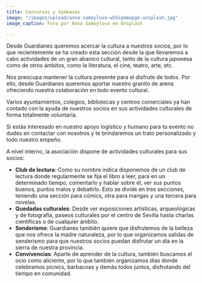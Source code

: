 ```yaml
---
title: Concursos y Gymkanas
image: "/images/upload/anna-samoylova-w55spmmopge-unsplash.jpg"
image_caption: Foto por Anna Samoylova en Unsplash

---
```

Desde Guardianes queremos acercar la cultura a nuestros socios, por lo que recientemente se ha creado esta sección desde la que llevaremos a cabo actividades de un gran abanico cultural, tanto de la cultura japonesa como de otros ámbitos, como la literatura, el cine, teatro, arte, etc.

Nos preocupa mantener la cultura presente para el disfrute de todos. Por ello, desde Guardianes queremos aportar nuestro granito de arena ofreciendo nuestra colaboración en todo evento cultural.

Varios ayuntamientos, colegios, bibliotecas y centros comerciales ya han contado con la ayuda de nuestros socios en sus actividades culturales de forma totalmente voluntaria. 

Si estás interesado en nuestro apoyo logístico y humano para tu evento no dudes en contactar con nosotros y te brindaremos un trato personalizado y todo nuestro empeño.

A nivel interno, la asociación dispone de actividades culturales para sus socios:

* **Club de lectura**: Como su nombre indica disponemos de un club de lectura donde regularmente se fija el libro a leer, para en un determinado tiempo, comentarlo y hablar sobre él, ver sus puntos buenos, puntos malos y debatirlo. Esto se divide en tres secciones, teniendo una sección para cómics, otra para mangas y una tercera para novelas.
* **Quedadas culturales**: Desde ver exposiciones artísticas, arqueológicas y de fotografía, paseos culturales por el centro de Sevilla hasta charlas científicas o de cualquier ámbito. 
* **Senderismo**: Guardianes también quiere que disfrutemos de la belleza que nos ofrece la madre naturaleza, por lo que organizamos salidas de senderismo para que nuestros socios puedan disfrutar un día en la sierra de nuestra provincia.
* **Convivencias**: Aparte de aprender de la cultura, también buscamos el ocio como aliciente, por lo que también organizamos días donde celebramos picnics, barbacoas y demás todos juntos, disfrutando del tiempo en comunidad.